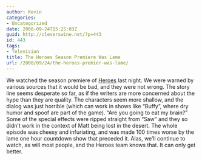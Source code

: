 ```yaml
---
author: Kevin
categories:
- Uncategorized
date: 2008-09-24T15:25:03Z
guid: http://cleverswine.net/?p=443
id: 443
tags:
- Television
title: The Heroes Season Premiere Was Lame
url: /2008/09/24/the-heroes-premier-was-lame/
---
```


We watched the season premiere of [Heroes](http://www.nbc.com/Heroes/) last night. We were warned by various sources that it would be bad, and they were not wrong. The story line seems desperate so far, as if the writers are more concerned about the hype than they are quality. The characters seem more shallow, and the dialog was just horrible (which can work in shows like &#8220;Buffy&#8221;, where dry humor and spoof are part of the game). &#8220;Are you going to eat my brain?&#8221; Some of the special effects were ripped straight from &#8220;Saw&#8221; and they so didn&#8217;t work in the context of Matt being lost in the desert. The whole episode was cheesy and infuriating, and was made 100 times worse by the lame one hour countdown show that preceded it. Alas, we&#8217;ll continue to watch, as will most people, and the Heroes team knows that. It can only get better.